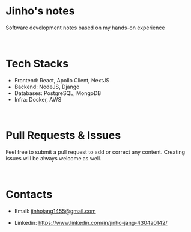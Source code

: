 # Jinho's notes
Software development notes based on my hands-on experience

<br />

# Tech Stacks
- Frontend: React, Apollo Client, NextJS
- Backend: NodeJS, Django
- Databases: PostgreSQL, MongoDB
- Infra: Docker, AWS

<br />

# Pull Requests & Issues

Feel free to submit a pull request to add or correct any content. Creating issues will be always welcome as well.

<br />

# Contacts

- Email: jinhojang1455@gmail.com

- Linkedin: https://www.linkedin.com/in/jinho-jang-4304a0142/

<br />
